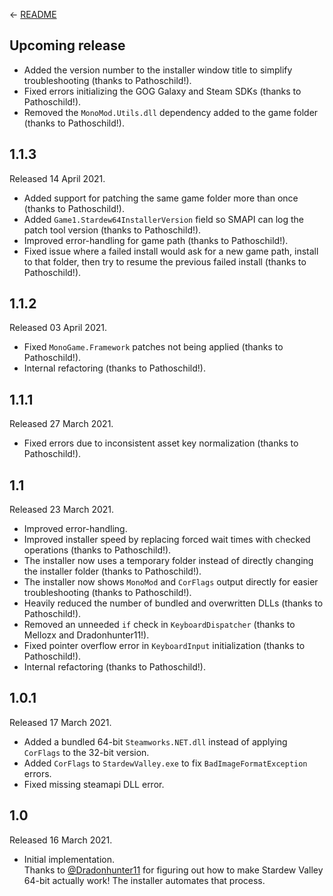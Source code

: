 ﻿← [README](README.md)

## Upcoming release
* Added the version number to the installer window title to simplify troubleshooting (thanks to Pathoschild!).
* Fixed errors initializing the GOG Galaxy and Steam SDKs (thanks to Pathoschild!).
* Removed the `MonoMod.Utils.dll` dependency added to the game folder (thanks to Pathoschild!).

## 1.1.3
Released 14 April 2021.

* Added support for patching the same game folder more than once (thanks to Pathoschild!).
* Added `Game1.Stardew64InstallerVersion` field so SMAPI can log the patch tool version (thanks to Pathoschild!).
* Improved error-handling for game path (thanks to Pathoschild!).
* Fixed issue where a failed install would ask for a new game path, install to that folder, then try to resume the previous failed install (thanks to Pathoschild!).

## 1.1.2
Released 03 April 2021.

* Fixed `MonoGame.Framework` patches not being applied (thanks to Pathoschild!).
* Internal refactoring (thanks to Pathoschild!).

## 1.1.1
Released 27 March 2021.

* Fixed errors due to inconsistent asset key normalization (thanks to Pathoschild!).

## 1.1
Released 23 March 2021.

* Improved error-handling.
* Improved installer speed by replacing forced wait times with checked operations (thanks to Pathoschild!).
* The installer now uses a temporary folder instead of directly changing the installer folder (thanks to Pathoschild!).
* The installer now shows `MonoMod` and `CorFlags` output directly for easier troubleshooting (thanks to Pathoschild!).
* Heavily reduced the number of bundled and overwritten DLLs (thanks to Pathoschild!).
* Removed an unneeded `if` check in `KeyboardDispatcher` (thanks to Mellozx and Dradonhunter11!).
* Fixed pointer overflow error in `KeyboardInput` initialization (thanks to Pathoschild!).
* Internal refactoring (thanks to Pathoschild!).

## 1.0.1
Released 17 March 2021.

* Added a bundled 64-bit `Steamworks.NET.dll` instead of applying `CorFlags` to the 32-bit version.
* Added `CorFlags` to `StardewValley.exe` to fix `BadImageFormatException` errors.
* Fixed missing steamapi DLL error.

## 1.0
Released 16 March 2021.

* Initial implementation.  
  Thanks to [@Dradonhunter11](https://github.com/Dradonhunter11) for figuring out how to make Stardew Valley 64-bit actually work! The installer automates that process.
